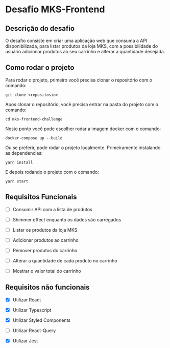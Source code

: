 # Desafio MKS-Frontend

## Descrição do desafio

O desafio consiste em criar uma aplicação web que consuma a API disponibilizada, para listar produtos da loja MKS, com a possibilidade do usuário adicionar produtos ao seu carrinho e alterar a quantidade desejada.

## Como rodar o projeto

Para rodar o projeto, primeiro você precisa clonar o repositório com o comando:

```
git clone <repositosio>
```

Apos clonar o repositório, você precisa entrar na pasta do projeto com o comando:

```
cd mks-frontend-challenge
```

Neste ponto você pode escolher rodar a imagem docker com o comando:

```
docker-compose up --build
```

Ou se preferir, pode rodar o projeto localmente. Primeiramente instalando as dependencias:

```
yarn install
```

E depois rodando o projeto com o comando:

```
yarn start
```



## Requisitos Funcionais

- [ ] Consumir API com a lista de produtos
- [ ] Shimmer effect enquanto os dados são carregados
- [ ] Listar os produtos da loja MKS
- [ ] Adicionar produtos ao carrinho
- [ ] Remover produtos do carrinho
- [ ] Alterar a quantidade de cada produto no carrinho
- [ ] Mostrar o valor total do carrinho


## Requisitos não funcionais

- [x] Utilizar React
- [x] Utilizar Typescript
- [x] Utilizar Styled Components
- [ ] Utilizar React-Query
- [x] Utilizar Jest



